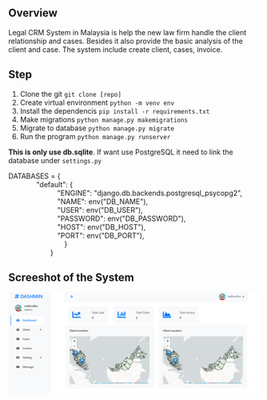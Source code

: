 ## Overview
Legal CRM System in Malaysia is help the new law firm handle the client relationship and cases. Besides it also provide the basic analysis of the client and case. The system include create client,
cases, invoice.


## Step
1. Clone the git
   `git clone [repo]`
2. Create virtual environment
   `python -m venv env`
3. Install the dependencis
   `pip install -r requirements.txt`
4. Make migrations
   `python manage.py makemigrations`
5. Migrate to database
  `python manage.py migrate`
6. Run the program
   `python manage.py runserver`

**This is only use db.sqlite**. If want use PostgreSQL it need to link the database under `settings.py`

DATABASES = {<br />
&emsp;&emsp;&emsp;&emsp;"default": {<br />
&emsp;&emsp;&emsp;&emsp;&emsp;&emsp;&emsp;"ENGINE": "django.db.backends.postgresql_psycopg2", <br />
&emsp;&emsp;&emsp;&emsp;&emsp;&emsp;&emsp;"NAME": env("DB_NAME"), <br />
&emsp;&emsp;&emsp;&emsp;&emsp;&emsp;&emsp;"USER": env("DB_USER"), <br />
&emsp;&emsp;&emsp;&emsp;&emsp;&emsp;&emsp;"PASSWORD": env("DB_PASSWORD"), <br />
&emsp;&emsp;&emsp;&emsp;&emsp;&emsp;&emsp;"HOST": env("DB_HOST"), <br />
&emsp;&emsp;&emsp;&emsp;&emsp;&emsp;&emsp;"PORT": env("DB_PORT"), <br />
&emsp;&emsp;&emsp;&emsp;&emsp;&emsp;&emsp;&emsp;} <br />
&emsp;&emsp;&emsp;&emsp;&emsp;&emsp;} <br />

## Screeshot of the System
![alt text](myadmin/static/images/dashboard.png)
